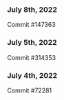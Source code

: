 ### July 8th, 2022

Commit #147363

### July 5th, 2022

Commit #314353


### July 4th, 2022

Commit #72281
